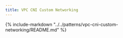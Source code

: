 ```yaml
---
title: VPC CNI Custom Networking
---
```


{%
   include-markdown "../../patterns/vpc-cni-custom-networking/README.md"
%}
